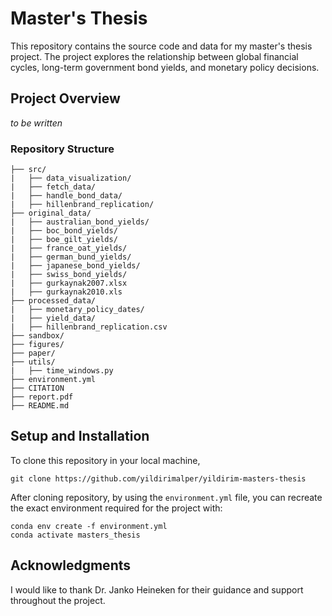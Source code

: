 # Master's Thesis

This repository contains the source code and data for my master's thesis project. The project explores the relationship between global financial cycles, long-term government bond yields, and monetary policy decisions.

## Project Overview

*to be written*

### Repository Structure
```plain
├── src/
|   ├── data_visualization/
|   ├── fetch_data/
|   ├── handle_bond_data/
|   ├── hillenbrand_replication/
├── original_data/
|   ├── australian_bond_yields/
|   ├── boc_bond_yields/
|   ├── boe_gilt_yields/
|   ├── france_oat_yields/
|   ├── german_bund_yields/
|   ├── japanese_bond_yields/
|   ├── swiss_bond_yields/
|   ├── gurkaynak2007.xlsx
|   ├── gurkaynak2010.xls
├── processed_data/
|   ├── monetary_policy_dates/
|   ├── yield_data/
|   ├── hillenbrand_replication.csv
├── sandbox/
├── figures/
├── paper/
├── utils/
|   ├── time_windows.py
├── environment.yml
├── CITATION
├── report.pdf
├── README.md
```

## Setup and Installation

To clone this repository in your local machine,

```shell
git clone https://github.com/yildirimalper/yildirim-masters-thesis
```

After cloning repository, by using the `environment.yml` file, you can recreate the exact environment required for the project with:

```shell
conda env create -f environment.yml
conda activate masters_thesis
```

## Acknowledgments

I would like to thank Dr. Janko Heineken for their guidance and support throughout the project.